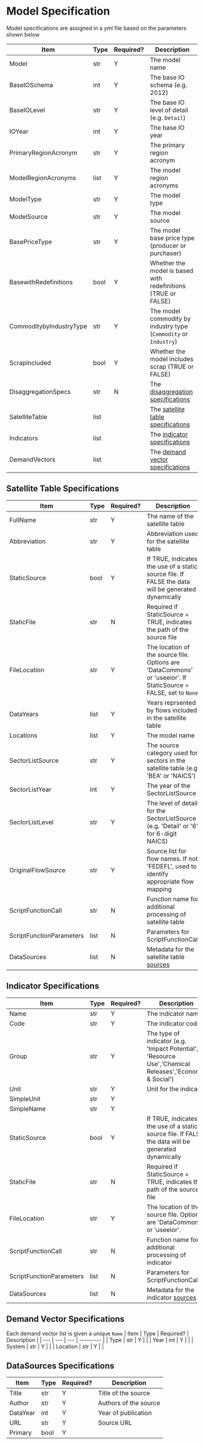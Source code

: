 # Model Specification
Model specifications are assigned in a yml file based on the parameters shown below

| Item | Type | Required? | Description |
| --- | --- | --- | --------- |
| Model | str | Y | The model name |
| BaseIOSchema | int | Y | The base IO schema (e.g. 2012) |
| BaseIOLevel | str | Y | The base IO level of detail (e.g. `Detail`) |
| IOYear | int | Y | The base IO year |
| PrimaryRegionAcronym | str | Y | The primary region acronym |
| ModelRegionAcronyms | list | Y | The model region acronyms |
| ModelType | str | Y | The model type |
| ModelSource | str | Y | The model source |
| BasePriceType | str | Y | The model base price type (producer or purchaser) |
| BasewithRedefinitions | bool | Y | Whether the model is based with redefinitions (TRUE or FALSE) |
| CommoditybyIndustryType | str | Y | The model commodity by industry type (`Commodity` or `Industry`) |
| ScrapIncluded | bool | Y | Whether the model includes scrap (TRUE or FALSE) |
| DisaggregationSpecs | str | N | The [disaggregation specifications](https://github.com/USEPA/useeior/tree/master/format_specs/DisaggregationSpecifications.md) |
| SatelliteTable | list |  | The [satellite table specifications](#Satellite-Table-Specifications) |
| Indicators | list |  | The [indicator specifications](#Indicator-Specifications) |
| DemandVectors | list |  | The [demand vector specifications](#Demand-Vector-Specifications) |


## Satellite Table Specifications
| Item | Type | Required? | Description |
| --- | --- | --- | --------- |
| FullName | str | Y | The name of the satellite table |
| Abbreviation | str | Y | Abbreviation used for the satellite table |
| StaticSource | bool | Y | If TRUE, indicates the use of a static source file. If FALSE the data will be generated dynamically |
| StaticFile | str | N | Required if StaticSource = TRUE, indicates the path of the source file |
| FileLocation | str | Y | The location of the source file. Options are 'DataCommons' or 'useeior'. If StaticSource = FALSE, set to `None` |
| DataYears | list | Y | Years reprsented by flows included in the satellite table |
| Locations | list | Y | The model name |
| SectorListSource | str | Y | The source category used for sectors in the satellite table (e.g. 'BEA' or 'NAICS') |
| SectorListYear | int | Y | The year of the SectorListSource |
| SectorListLevel | str | Y | The level of detail for the SectorListSource (e.g. 'Detail' or '6' for 6-digit NAICS) |
| OriginalFlowSource | str | Y | Source list for flow names. If not 'FEDEFL', used to identify appropriate flow mapping |
| ScriptFunctionCall | str | N | Function name for additional processing of satellite table |
| ScriptFunctionParameters | list | N | Parameters for ScriptFunctionCall |
| DataSources | list | N | Metadata for the satellite table [sources](#datasources-specifications) |


## Indicator Specifications
| Item | Type | Required? | Description |
| --- | --- | --- | --------- |
| Name | str | Y | The indicator name |
| Code | str | Y | The indicator code |
| Group | str | Y | The type of indicator (e.g. 'Impact Potential', 'Resource Use','Chemical Releases','Economic & Social') |
| Unit | str | Y | Unit for the indicator |
| SimpleUnit | str | Y |  |
| SimpleName | str | Y |  |
| StaticSource | bool | Y | If TRUE, indicates the use of a static source file. If FALSE the data will be generated dynamically |
| StaticFile | str | N | Required if StaticSource = TRUE, indicates the path of the source file |
| FileLocation | str | Y | The location of the source file. Options are 'DataCommons' or 'useeior'. |
| ScriptFunctionCall | str | N | Function name for additional processing of indicator |
| ScriptFunctionParameters | list | N | Parameters for ScriptFunctionCall |
| DataSources | list | N | Metadata for the indicator [sources](#datasources-specifications) |


## Demand Vector Specifications
Each demand vector list is given a unique `Name`
| Item | Type | Required? | Description |
| --- | --- | --- | --------- |
| Type | str | Y |  |
| Year | int | Y |  |
| System | str | Y |  |
| Location | str | Y |  |


## DataSources Specifications
| Item | Type | Required? | Description |
| --- | --- | --- | --------- |
| Title | str | Y | Title of the source |
| Author | str | Y | Authors of the source |
| DataYear | int | Y | Year of publication |
| URL | str | Y | Source URL |
| Primary | bool | Y |  |

